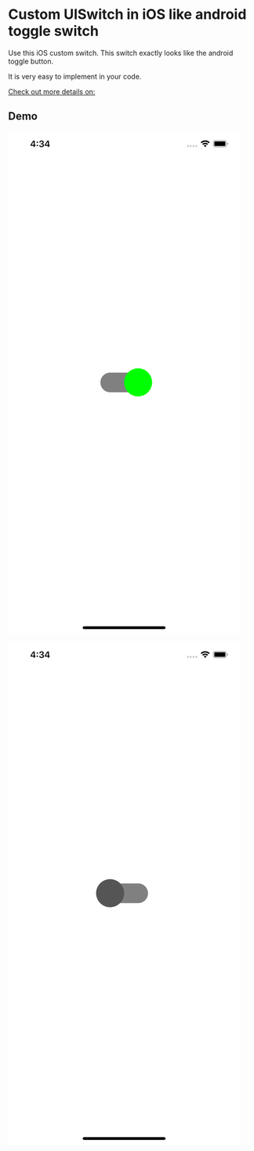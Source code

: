 # Custom UISwitch in iOS like android toggle switch
Use this iOS custom switch. This switch exactly looks like the android toggle button.

It is very easy to implement in your code.

[Check out more details on: ](https://warmodroid.xyz/)

## Demo

![ON state](https://github.com/warmodroid/Custom-UI-Switch/blob/master/on-state.png)

![OFF state](https://github.com/warmodroid/Custom-UI-Switch/blob/master/off-state.png)
